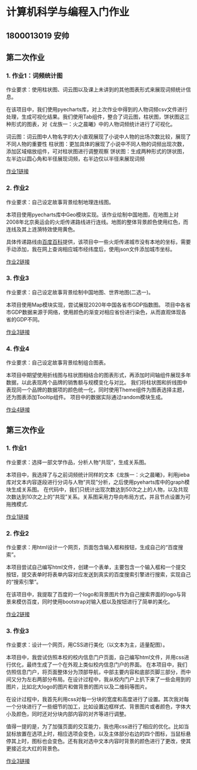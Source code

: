 # 计算机科学与编程入门作业
## 1800013019 安帅

## 第二次作业

### 1. 作业1：词频统计图

作业要求：使用柱状图、词云图以及课上未讲到的其他图表形式来展现词频统计信息。

在该项目中，我们使用pyecharts库，对上次作业中得到的人物词频csv文件进行处理，生成可视化结果。我们使用Tab组件，整合了词云图，柱状图，饼状图这三种形式的图表，对《龙族一：火之晨曦》中的人物词频统计进行了可视化。

词云图：词云图中人物名字的大小直观展现了小说中人物的出场次数比较，展现了不同人物的重要性
柱状图：更加具体的展现了小说中不同人物的词频出现次数，添加区域缩放组件，可对柱状图进行调整观察
饼状图：生成两种形式的饼状图，左半边以圆心角和半径展现词频，右半边仅以半径来展现词频

[作业1链接](https://asjeff.github.io/frequency.html)

### 2. 作业2

作业要求：自己设定故事背景绘制地理连线图。

本项目使用pyecharts库中Geo模块实现。该作业绘制中国地图，在地图上对2008年北京奥运会的火炬传递路线进行连线。地图的整体背景颜色使用红色，而连线及其上涟漪特效使用黄色。

具体传递路线由[百度百科](https://baike.baidu.com/item/北京奥运会火炬传递路线/3827650?fr=aladdin)提供，该项目中一些火炬传递城市没有本地的坐标，需要手动添加，我在网上查询相应城市经纬度后，使用json文件添加城市坐标。

[作业2链接](https://asjeff.github.io/geo_line.html)

### 3. 作业3

作业要求：自己设定故事背景绘制中国地图、世界地图(二选一)。

本项目使用Map模块实现，尝试展现2020年中国各省市GDP指数图。
项目中各省市GDP数据来源于网络，使用颜色的渐变对相应省份进行染色，从而直观体现各省的GDP不同。

[作业3链接](https://asjeff.github.io/china_map.html)

### 4. 作业4

作业要求：自己设定故事背景绘制组合图表。

本项目中期望使用折线图与柱状图相结合的图表形式，再添加时间轴组件展现多年数据，以此表现两个品牌的销售额与规模变化与对比。
我们将柱状图和折线图中表现同一个品牌的数据项的颜色统一化，同时使用Theme组件为图表选择主题，还为图表添加Tooltip组件。
项目中的数据实际通过random模块生成。

[作业4链接](https://asjeff.github.io/multi.html)

## 第三次作业
### 1. 作业1

作业要求：选择一部文学作品，分析人物“共现”，生成关系图。

本项目中，我选择了与之前词频统计同样的文本《龙族一：火之晨曦》，利用jieba库对文本内容逐段进行分词与人物“共现”分析，之后使用pyeharts库中的graph模块生成关系图。
在代码中，我们只统计出现次数达到50次之上的人物，以及共现次数达到10次之上的“共现”关系。关系图采用力导向布局方式，并且节点设置为可拖拽模式.

[作业1链接](https://asjeff.github.io/龙族一人物共现.html)

### 2. 作业2

作业要求：用html设计一个网页，页面包含输入框和按钮，生成自己的“百度搜索”。

本项目尝试自己编写html文件，创建一个表单，主要包含一个输入框和一个提交按钮，提交表单时将表单内容对应发送到真实的百度搜索引擎进行搜索，实现自己的“搜索引擎”。

在该项目中，我提取了百度的一个logo和背景图片作为自己搜索界面的logo与背景来模仿百度，同时使用bootstrap对输入框以及按钮进行了简单的美化。

[作业2链接](https://asjeff.github.io/my_baidu.html)

### 3. 作业3

作业要求：设计一个网页，用CSS进行美化（以文本为主，适量配图）。

本项目中，我尝试仿照本校的校内信息门户页面，自己编写html文件，并用css进行优化，最终生成了一个在外观上类似校内信息门户的界面。
在本项目中，我们仿照信息门户，将页面整体分为顶部导航，中部主要内容和底部页脚三部分，而中间又分为左右两部分布局。在设计过程中，我从校内门户上扒下来了一些会用到的图片，比如北大logo的图片和做背景的图片以及二维码等图片。

在设计过程中，我首先利用css对每一分块的宽度和高度进行了设置。其次我对每一个分块进行了一些细节的加工，比如设置边框样式、背景图片或者颜色，字体大小及颜色，同时还对分块内部内容的对齐等进行调整。

值得一提的是，为了加强页面的交互能力，我也用css进行了相应的优化。比如当鼠标放置在选项上时，相应选项会变色，以及主体部分右边的四个图标，当鼠标悬停其上时，图标也会变色。还有我对选中文本内容时背景的颜色进行了更改，使其更接近北大红的背景色。

[作业3链接](https://asjeff.github.io/index.html)
